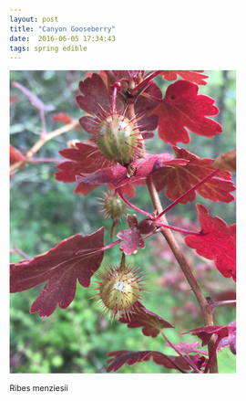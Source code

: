 ```yaml
---
layout: post
title: "Canyon Gooseberry"
date:  2016-06-05 17:34:43
tags: spring edible
---
```


![Canyon Gooseberry](/images/canyon-gooseberry.png)

Ribes menziesii

<!--more-->

